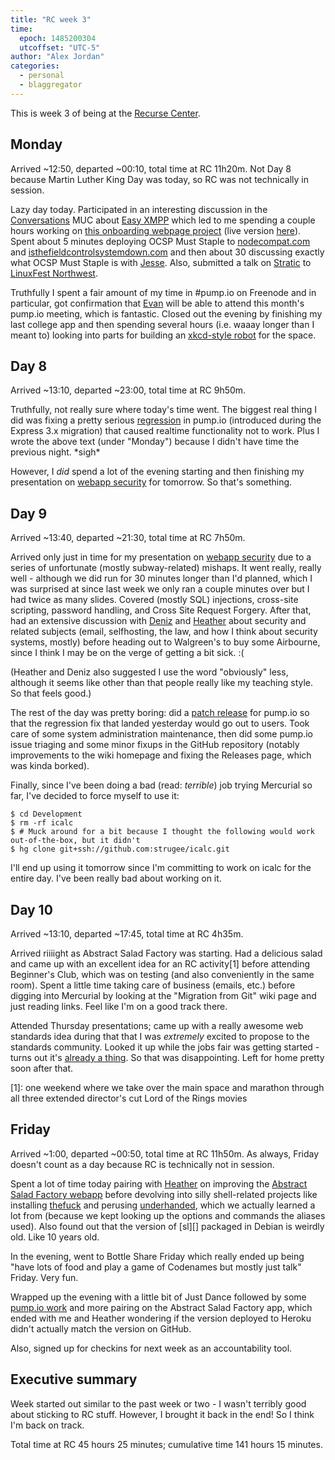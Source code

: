 ```yaml
---
title: "RC week 3"
time:
  epoch: 1485200304
  utcoffset: "UTC-5"
author: "Alex Jordan"
categories:
  - personal
  - blaggregator
---
```


This is week 3 of being at the [Recurse Center][]. 

<script async defer src="https://www.recurse-scout.com/loader.js?t=3d49e64361d4b897ffd2fd56dcd93ca4"></script>

## Monday

Arrived ~12:50, departed ~00:10, total time at RC 11h20m. Not Day 8 because Martin Luther King Day was today, so RC was not technically in session.

Lazy day today. Participated in an interesting discussion in the [Conversations][] MUC about [Easy XMPP][] which led to me spending a couple hours working on [this onboarding webpage project][onboarding-project] (live version [here][onboarding]). Spent about 5 minutes deploying OCSP Must Staple to [nodecompat.com][] and [isthefieldcontrolsystemdown.com][] and then about 30 discussing exactly what OCSP Must Staple is with [Jesse][]. Also, submitted a talk on [Stratic][] to [LinuxFest Northwest][lfnw].

Truthfully I spent a fair amount of my time in #pump.io on Freenode and in particular, got confirmation that [Evan][] will be able to attend this month's pump.io meeting, which is fantastic. Closed out the evening by finishing my last college app and then spending several hours (i.e. waaay longer than I meant to) looking into parts for building an [xkcd-style robot][robot] for the space.

## Day 8

Arrived ~13:10, departed ~23:00, total time at RC 9h50m.

Truthfully, not really sure where today's time went. The biggest real thing I did was fixing a pretty serious [regression][] in pump.io (introduced during the Express 3.x migration) that caused realtime functionality not to work. Plus I wrote the above text (under "Monday") because I didn't have time the previous night. \*sigh\*

However, I _did_ spend a lot of the evening starting and then finishing my presentation on [webapp security][] for tomorrow. So that's something.

## Day 9

Arrived ~13:40, departed ~21:30, total time at RC 7h50m.

Arrived only just in time for my presentation on [webapp security][] due to a series of unfortunate (mostly subway-related) mishaps. It went really, really well - although we did run for 30 minutes longer than I'd planned, which I was surprised at since last week we only ran a couple minutes over but I had twice as many slides. Covered (mostly SQL) injections, cross-site scripting, password handling, and Cross Site Request Forgery. After that, had an extensive discussion with [Deniz][] and [Heather][] about security and related subjects (email, selfhosting, the law, and how I think about security systems, mostly) before heading out to Walgreen's to buy some Airbourne, since I think I may be on the verge of getting a bit sick. :(

(Heather and Deniz also suggested I use the word "obviously" less, although it seems like other than that people really like my teaching style. So that feels good.)

The rest of the day was pretty boring: did a [patch release][] for pump.io so that the regression fix that landed yesterday would go out to users. Took care of some system administration maintenance, then did some pump.io issue triaging and some minor fixups in the GitHub repository (notably improvements to the wiki homepage and fixing the Releases page, which was kinda borked).

Finally, since I've been doing a bad (read: _terrible_) job trying Mercurial so far, I've decided to force myself to use it:

    $ cd Development
	$ rm -rf icalc
	$ # Muck around for a bit because I thought the following would work out-of-the-box, but it didn't
	$ hg clone git+ssh://github.com:strugee/icalc.git

I'll end up using it tomorrow since I'm committing to work on icalc for the entire day. I've been really bad about working on it.

## Day 10

Arrived ~13:10, departed ~17:45, total time at RC 4h35m.

Arrived riiiight as Abstract Salad Factory was starting. Had a delicious salad and came up with an excellent idea for an RC activity\[1] before attending Beginner's Club, which was on testing (and also conveniently in the same room). Spent a little time taking care of business (emails, etc.) before digging into Mercurial by looking at the "Migration from Git" wiki page and just reading links. Feel like I'm on a good track there.

Attended Thursday presentations; came up with a really awesome web standards idea during that that I was _extremely_ excited to propose to the standards community. Looked it up while the jobs fair was getting started - turns out it's [already a thing][mixedcontent]. So that was disappointing. Left for home pretty soon after that.

 \[1]: one weekend where we take over the main space and marathon through all three extended director's cut Lord of the Rings movies

## Friday

Arrived ~1:00, departed ~00:50, total time at RC 11h50m. As always, Friday doesn't count as a day because RC is technically not in session.

Spent a lot of time today pairing with [Heather][] on improving the [Abstract Salad Factory webapp][asf] before devolving into silly shell-related projects like installing [thefuck][] and perusing [underhanded][], which we actually learned a lot from (because we kept looking up the options and commands the aliases used). Also found out that the version of [sl][] packaged in Debian is weirdly old. Like 10 years old.

In the evening, went to Bottle Share Friday which really ended up being "have lots of food and play a game of Codenames but mostly just talk" Friday. Very fun.

Wrapped up the evening with a little bit of Just Dance followed by some [pump.io work][datadir] and more pairing on the Abstract Salad Factory app, which ended with me and Heather wondering if the  version deployed to Heroku didn't actually match the version on GitHub.

Also, signed up for checkins for next week as an accountability tool.

## Executive summary

Week started out similar to the past week or two - I wasn't terribly good about sticking to RC stuff. However, I brought it back in the end! So I think I'm back on track.

Total time at RC 45 hours 25 minutes; cumulative time 141 hours 15 minutes.

 [Recurse Center]: https://recurse.com
 [Conversations]: https://conversations.im
 [Easy XMPP]: https://wiki.xmpp.org/web/Easy_Onboarding
 [onboarding-project]: https://github.com/ge0rg/easy-xmpp-invitation
 [onboarding]: https://yax.im/i/#alex@strugee.net
 [nodecompat.com]: https://nodecompat.com
 [isthefieldcontrolsystemdown.com]: https://isthefieldcontrolsystemdown.com
 [Jesse]: https://jessewalling.com/
 [Stratic]: https://github.com/straticjs/generator-stratic
 [lfnw]: https://www.linuxfestnorthwest.org/
 [Evan]: https://e14n.com/evan
 [robot]: https://xkcd.com/413/
 [regression]: https://github.com/pump-io/pump.io/issues/1266
 [webapp security]: https://strugee.net/presentation-webapp-security
 [Deniz]: https://github.com/ebb-tide
 [Heather]: https://github.com/heatherbooker
 [asf]: https://github.com/asinghamgoodwin/AbstractSaladFactory
 [thefuck]: https://github.com/nvbn/thefuck
 [underhanded]: https://github.com/ayust/underhanded
 [mixedcontent]: https://w3c.github.io/webappsec-mixed-content/#strict-opt-in
 [patch release]: https://github.com/pump-io/pump.io/blob/master/CHANGELOG.md#211---2017-01-18
 [datadir]: https://github.com/pump-io/pump.io/pull/1272
